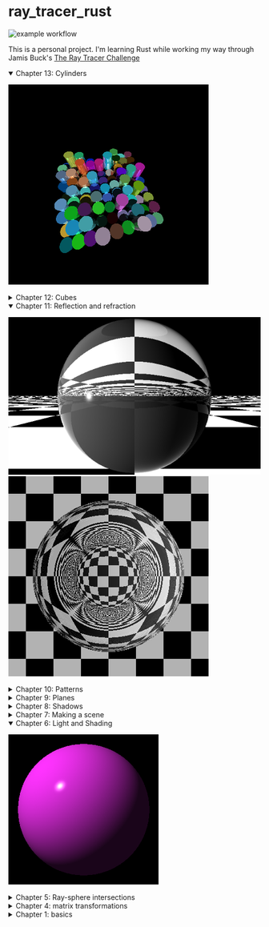 
# ray_tracer_rust

![example workflow](https://github.com/fremag/ray_tracer_rust/actions/workflows/rust.yml/badge.svg)


This is a personal project.
I'm learning Rust while working my way through Jamis Buck's 
[The Ray Tracer Challenge](https://pragprog.com/book/jbtracer/the-ray-tracer-challenge)

<details open>
<summary>Chapter 13: Cylinders</summary>

![cylinders_scene](https://raw.githubusercontent.com/fremag/ray_tracer_rust/main/img/cylinders_scene.png)

</details>

<details>
<summary>Chapter 12: Cubes</summary>

![cubes_scene](https://raw.githubusercontent.com/fremag/ray_tracer_rust/main/img/cubes_scene.png)

</details>

<details open>
<summary>Chapter 11: Reflection and refraction</summary>

![basic_refraction_sphere_scene](https://raw.githubusercontent.com/fremag/ray_tracer_rust/main/img/basic_refraction_sphere_scene.png)
![refraction_sphere_scene](https://raw.githubusercontent.com/fremag/ray_tracer_rust/main/img/refraction_sphere_scene.png)

</details>

<details>
<summary>Chapter 10: Patterns</summary>

![AllPatternStripeScene](https://raw.githubusercontent.com/fremag/ray_tracer_rust/main/img/all_patterns_scene.png)

</details>

<details>
<summary>Chapter 9: Planes</summary>

![PlaneScene](https://raw.githubusercontent.com/fremag/ray_tracer_rust/main/img/plane_scene.png)

</details>

<details >
<summary>Chapter 8: Shadows</summary>

![FirstSceneShadows](https://raw.githubusercontent.com/fremag/ray_tracer_rust/main/img/first_scene_shadows.png)

</details>

<details>
<summary>Chapter 7: Making a scene</summary>

![FirstScene](https://raw.githubusercontent.com/fremag/ray_tracer_rust/main/img/first_scene.png)

</details>

<details open>
<summary>Chapter 6: Light and Shading</summary>

![Phong](https://raw.githubusercontent.com/fremag/ray_tracer_rust/main/img/phong.png)

</details>

<details>
<summary>Chapter 5: Ray-sphere intersections</summary>

![Silhouette](https://raw.githubusercontent.com/fremag/ray_tracer_rust/main/img/sphere_silhouette.png)

</details>

<details>
<summary>Chapter 4: matrix transformations</summary>

![Clock](https://raw.githubusercontent.com/fremag/ray_tracer_rust/main/img/clock.png)

</details>

<details>
<summary>Chapter 1: basics</summary>

  ![Projectile](https://raw.githubusercontent.com/fremag/ray_tracer_rust/main/img/projectile.png)

</details>
